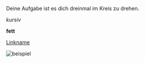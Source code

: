 Deine Aufgabe ist es dich dreinmal im Kreis zu drehen. 

*kursiv* 

**fett**

[Linkname](https://example.com)

![beispiel](https://upload.wikimedia.org/wikipedia/commons/thumb/b/b5/Example_de.svg/172px-Example_de.svg.png)
